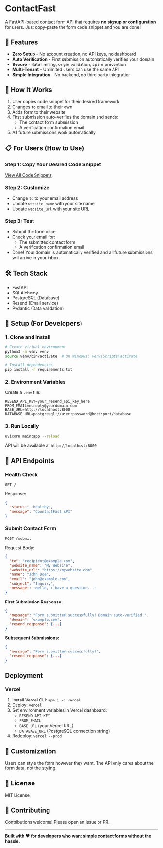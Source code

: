 # ContactFast

A FastAPI-based contact form API that requires **no signup or configuration** for users. Just copy-paste the form code snippet and you are done!

## 🚀 Features

- **Zero Setup** - No account creation, no API keys, no dashboard
- **Auto Verification** - First submission automatically verifies your domain
- **Secure** - Rate limiting, origin validation, spam prevention
- **Multi-Tenant** - Unlimited users can use the same API
- **Simple Integration** - No backend, no third party integration
## 🎯 How It Works

1. User copies code snippet for their desired framework
2. Changes `to` email to their own
3. Adds form to their website
4. First submission auto-verifies the domain and sends:
   - The contact form submission
   - A verification confirmation email
5. All future submissions work automatically

## 📋 For Users (How to Use)

### Step 1: Copy Your Desired Code Snippet


[View All Code Snippets](./FORM_EXAMPLES.md)


### Step 2: Customize

- Change `to` to your email address
- Update `website_name` with your site name
- Update `website_url` with your site URL

### Step 3: Test

- Submit the form once
- Check your email for:
  - The submitted contact form
  - A verification confirmation email
- Done! Your domain is automatically verified and all future submissions will arrive in your inbox.

## 🛠️ Tech Stack

- FastAPI
- SQLAlchemy
- PostgreSQL (Database)
- Resend (Email service)
- Pydantic (Data validation)

## 🔧 Setup (For Developers)

### 1. Clone and Install

```bash
# Create virtual environment
python3 -m venv venv
source venv/bin/activate  # On Windows: venv\Scripts\activate

# Install dependencies
pip install -r requirements.txt
```

### 2. Environment Variables

Create a `.env` file:

```env
RESEND_API_KEY=your_resend_api_key_here
FROM_EMAIL=noreply@yourdomain.com
BASE_URL=http://localhost:8000
DATABASE_URL=postgresql://user:password@host:port/database
```

### 3. Run Locally

```bash
uvicorn main:app --reload
```

API will be available at `http://localhost:8000`

## 📡 API Endpoints

### Health Check
```
GET /
```

Response:
```json
{
  "status": "healthy",
  "message": "CoontactFast API"
}
```

### Submit Contact Form
```
POST /submit
```

Request Body:
```json
{
  "to": "recipient@example.com",
  "website_name": "My Website",
  "website_url": "https://mywebsite.com",
  "name": "John Doe",
  "email": "john@example.com",
  "subject": "Inquiry",
  "message": "Hello, I have a question..."
}
```

**First Submission Response:**
```json
{
  "message": "Form submitted successfully! Domain auto-verified.",
  "domain": "example.com",
  "resend_response": {...}
}
```

**Subsequent Submissions:**
```json
{
  "message": "Form submitted successfully!",
  "resend_response": {...}
}
```

## Deployment

### Vercel

1. Install Vercel CLI: `npm i -g vercel`
2. Deploy: `vercel`
3. Set environment variables in Vercel dashboard:
   - `RESEND_API_KEY`
   - `FROM_EMAIL`
   - `BASE_URL` (your Vercel URL)
   - `DATABASE_URL` (PostgreSQL connection string)
4. Redeploy: `vercel --prod`


## 🎨 Customization

Users can style the form however they want. The API only cares about the form data, not the styling.

## 📝 License

MIT License

## 🤝 Contributing

Contributions welcome! Please open an issue or PR.

---

**Built with ❤️ for developers who want simple contact forms without the hassle.**
